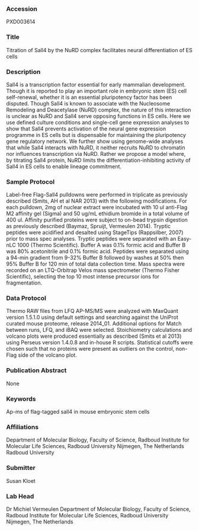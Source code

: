 ### Accession
PXD003614

### Title
Titration of Sall4 by the NuRD complex facilitates neural differentiation of ES cells

### Description
Sall4 is a transcription factor essential for early mammalian development. Though it is reported to play an important role in embryonic stem (ES) cell self-renewal, whether it is an essential pluripotency factor has been disputed. Though Sall4 is known to associate with the Nucleosome Remodeling and Deacetylase (NuRD) complex, the nature of this interaction is unclear as NuRD and Sall4 serve opposing functions in ES cells. Here we use defined culture conditions and single-cell gene expression analyses to show that Sall4 prevents activation of the neural gene expression programme in ES cells but is dispensable for maintaining the pluripotency gene regulatory network. We further show using genome-wide analyses that while Sall4 interacts with NuRD, it neither recruits NuRD to chromatin nor influences transcription via NuRD. Rather we propose a model where, by titrating Sall4 protein, NuRD limits the differentiation-inhibiting activity of Sall4 in ES cells to enable lineage commitment.

### Sample Protocol
Label-free Flag-Sall4 pulldowns were performed in triplicate as previously described (Smits, AH et al NAR 2013) with the following modifications. For each pulldown, 2mg of nuclear extract were incubated with 10 ul anti-Flag M2 affinity gel (Sigma) and 50 ug/mL ethidium bromide in a total volume of 400 ul. Affinity purified proteins were subject to on-bead trypsin digestion as previously described (Baymaz, Spruijt, Vermeulen 2014).  Tryptic peptides were acidified and desalted using StageTips (Rappsilber, 2007) prior to mass spec analyses.   Tryptic peptides were separated with an Easy-nLC 1000 (Thermo Scientific).  Buffer A was 0.1% formic acid and Buffer B was 80% acetonitrile and 0.1% formic acid.  Peptides were separated using a 94-min gradient from 9-32% Buffer B followed by washes at 50% then 95% Buffer B for 120 min of total data collection time. Mass spectra were recorded on an LTQ-Orbitrap Velos mass spectrometer (Thermo Fisher Scientific), selecting the top 10 most intense precursor ions for fragmentation.

### Data Protocol
Thermo RAW files from LFQ AP-MS/MS were analyzed with MaxQuant version 1.5.1.0 using default settings and searching against the UniProt curated mouse proteome, release 2014_01. Additional options for Match between runs, LFQ, and iBAQ were selected. Stoichiometry calculations and volcano plots were produced essentially as described (Smits et al 2013) using Perseus version 1.4.0.8 and in-house R scripts. Statistical cutoffs were chosen such that no proteins were present as outliers on the control, non-Flag side of the volcano plot.

### Publication Abstract
None

### Keywords
Ap-ms of flag-tagged sall4 in mouse embryonic stem cells

### Affiliations
Department of Molecular Biology, Faculty of Science, Radboud Institute for Molecular Life Sciences, Radboud University Nijmegen, The Netherlands
Radboud University

### Submitter
Susan Kloet

### Lab Head
Dr Michiel Vermeulen
Department of Molecular Biology, Faculty of Science, Radboud Institute for Molecular Life Sciences, Radboud University Nijmegen, The Netherlands


